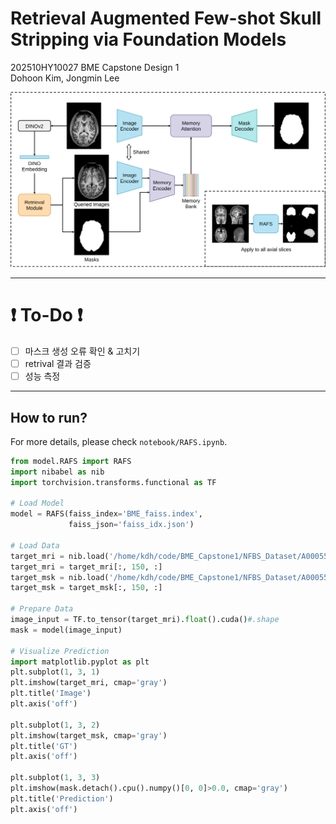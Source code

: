 # Retrieval Augmented Few-shot Skull Stripping via Foundation Models
202510HY10027 BME Capstone Design 1  
Dohoon Kim, Jongmin Lee

![pipeline](/src//img/pipeline.svg)

---
# ❗ To-Do ❗
- [ ] 마스크 생성 오류 확인 & 고치기
- [ ] retrival 결과 검증
- [ ] 성능 측정
---
## How to run?
For more details, please check ```notebook/RAFS.ipynb```. 
```python
from model.RAFS import RAFS
import nibabel as nib
import torchvision.transforms.functional as TF

# Load Model
model = RAFS(faiss_index='BME_faiss.index',
             faiss_json='faiss_idx.json')

# Load Data
target_mri = nib.load('/home/kdh/code/BME_Capstone1/NFBS_Dataset/A00055447/sub-A00055447_ses-NFB3_T1w.nii.gz').get_fdata()
target_mri = target_mri[:, 150, :]
target_msk = nib.load('/home/kdh/code/BME_Capstone1/NFBS_Dataset/A00055447/sub-A00055447_ses-NFB3_T1w_brainmask.nii.gz').get_fdata()
target_msk = target_msk[:, 150, :]

# Prepare Data
image_input = TF.to_tensor(target_mri).float().cuda()#.shape
mask = model(image_input)

# Visualize Prediction
import matplotlib.pyplot as plt
plt.subplot(1, 3, 1)
plt.imshow(target_mri, cmap='gray')
plt.title('Image')
plt.axis('off')

plt.subplot(1, 3, 2)
plt.imshow(target_msk, cmap='gray')
plt.title('GT')
plt.axis('off')

plt.subplot(1, 3, 3)
plt.imshow(mask.detach().cpu().numpy()[0, 0]>0.0, cmap='gray')
plt.title('Prediction')
plt.axis('off')
```